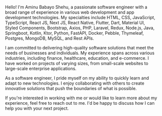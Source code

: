 
Hello! I'm Aminu Babayo Shehu, a passionate software engineer with a broad range of experience in various web development and app development technologies. My specialties include HTML, CSS, JavaScript, TypeScript, React JS, Next JS, React Native, Flutter, Dart, Material UI, Styled Components, Bootstrap, Axios, PHP, Laravel, Redux, Node.js, Java, Springboot, Kotlin, Ktor, Python, FastAPI, Docker, Pebble, Thymeleaf, Postgres, MongoDB, MySQL, and Rest APIs.

I am committed to delivering high-quality software solutions that meet the needs of businesses and individuals. My experience spans across various industries, including finance, healthcare, education, and e-commerce. I have worked on projects of varying sizes, from small-scale websites to large-scale enterprise applications.

As a software engineer, I pride myself on my ability to quickly learn and adapt to new technologies. I enjoy collaborating with others to create innovative solutions that push the boundaries of what is possible.

If you're interested in working with me or would like to learn more about my experience, feel free to reach out to me. I'd be happy to discuss how I can help you with your next project.
